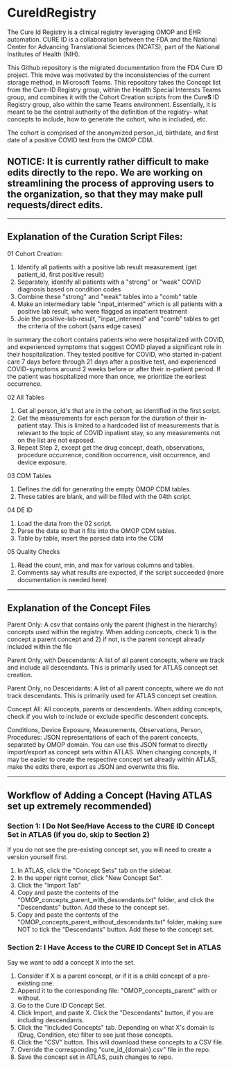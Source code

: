 # CureIdRegistry

The Cure Id Registry is a clinical registry leveraging OMOP and EHR automation.  CURE ID is a collaboration between the FDA and the National Center for Advancing Translational Sciences (NCATS), part of the National Institutes of Health (NIH).

This Github repository is the migrated documentation from the FDA Cure ID project. This move was motivated by the inconsistencies of the current storage method, in Microsoft Teams. This repository takes the Concept list from the Cure-ID Registry group, within the Health Special Interests Teams group, and combines it with the Cohort Creation scripts from the Cure**S** ID Registry group, also within the same Teams environment. Essentially, it is meant to be the central authority of the definition of the registry- what concepts to include, how to generate the cohort, who is included, etc.

The cohort is comprised of the anonymized person_id, birthdate, and first date of a positive COVID test from the OMOP CDM. 

## NOTICE: It is currently rather difficult to make edits directly to the repo. We are working on streamlining the process of approving users to the organization, so that they may make pull requests/direct edits.

--------------------------------------------------------------------------------------------------

## Explanation of the Curation Script Files:

01 Cohort Creation: 
1. Identify all patients with a positive lab result measurement (get patient_id, first positive result)
2. Separately, identify all patients with a "strong" or "weak" COVID diagnosis based on condition codes
3. Combine these "strong" and "weak" tables into a "comb" table
4. Make an intermediary table "inpat_intermed" which is all patients with a positive lab result, who were flagged as inpatient treatment
5. Join the positive-lab-result, "inpat_intermed" and "comb" tables to get the criteria of the cohort (sans edge cases)

In summary the cohort contains patients who were hospitalized with COVID, and experienced symptoms that suggest COVID played a significant role in their hospitalization. They tested positive for COVID,  who started in-patient care 7 days before through 21 days after a positive test, and experienced COVID-symptoms around 2 weeks before or after their in-patient period. If the patient was hospitalized more than once, we prioritize the earliest occurrence. 

02 All Tables
1. Get all person_id's that are in the cohort, as identified in the first script. 
2. Get the measurements for each person for the duration of their in-patient stay. This is limited to a hardcoded list of measurements that is relevant to the topic of COVID inpatient stay, so any measurements not on the list are not exposed. 
3. Repeat Step 2, except get the drug concept, death, observations, procedure occurrence, condition occurrence, visit occurrence, and device exposure.

03 CDM Tables

1. Defines the ddl for generating the empty OMOP CDM tables.
2. These tables are blank, and will be filled with the 04th script.

04 DE ID 
1. Load the data from the 02 script. 
2. Parse the data so that it fits into the OMOP CDM tables. 
3. Table by table, insert the parsed data into the CDM

05 Quality Checks
1. Read the count, min, and max for various columns and tables.
2. Comments say what results are expected, if the script succeeded (more documentation is needed here)

--------------------------------------------------------------------------------------------------

## Explanation of the Concept Files

Parent Only: A csv that contains only the parent (highest in the hierarchy) concepts used within the registry. When adding concepts, check 1) is the concept a parent concept and 2) if not, is the parent concept already included within the file

Parent Only, with Descendants: A list of all parent concepts, where we track and include all descendants. This is primarily used for ATLAS concept set creation.

Parent Only, no Descendants: A list of all parent concepts, where we do not track descendants. This is primarily used for ATLAS concept set creation.

Concept All: All concepts, parents or descendents. When adding concepts, check if you wish to include or exclude specific descendent concepts.

Conditions, Device Exposure, Measurements, Observations, Person, Procedures: JSON representations of each of the parent concepts, separated by OMOP domain. You can use this JSON format to directly import/export as concept sets within ATLAS. When changing concepts, it may be easier to create the respective concept set already within ATLAS, make the edits there, export as JSON and overwrite this file. 

--------------------------------------------------------------------------------------------------

## Workflow of Adding a Concept (Having ATLAS set up extremely recommended)

### Section 1: I Do Not See/Have Access to the CURE ID Concept Set in ATLAS (if you do, skip to Section 2)

If you do not see the pre-existing concept set, you will need to create a version yourself first.
1. In ATLAS, click the "Concept Sets" tab on the sidebar.
2. In the upper right corner, click "New Concept Set".
3. Click the "Import Tab"
4. Copy and paste the contents of the "OMOP_concepts_parent_with_descendants.txt" folder, and click the "Descendants" button. Add these to the concept set.
5. Copy and paste the contents of the "OMOP_concepts_parent_without_descendants.txt" folder, making sure NOT to tick the "Descendants" button. Add these to the concept set.

### Section 2: I Have Access to the CURE ID Concept Set in ATLAS

Say we want to add a concept X into the set. 

1. Consider if X is a parent concept, or if it is a child concept of a pre-existing one.
2. Append it to the corresponding file: "OMOP_concepts_parent" with or without. 
3. Go to the Cure ID Concept Set.
4. Click Import, and paste X. Click the "Descendants" button, if you are including descendants.
5. Click the "Included Concepts" tab. Depending on what X's domain is (Drug, Condition, etc) filter to see just those concepts.
6. Click the "CSV" button. This will download these concepts to a CSV file. 
7. Override the corresponding "cure_id_{domain}.csv" file in the repo.
8. Save the concept set in ATLAS, push changes to repo.